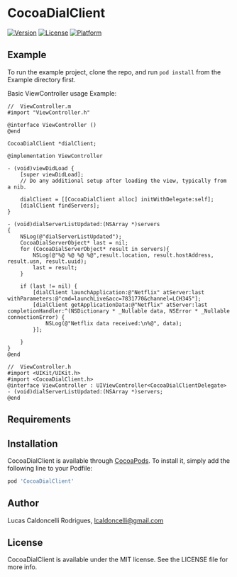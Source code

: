 # CocoaDialClient
[![Version](https://img.shields.io/cocoapods/v/CocoaDialClient.svg?style=flat)](https://cocoapods.org/pods/CocoaDialClient)
[![License](https://img.shields.io/cocoapods/l/CocoaDialClient.svg?style=flat)](https://cocoapods.org/pods/CocoaDialClient)
[![Platform](https://img.shields.io/cocoapods/p/CocoaDialClient.svg?style=flat)](https://cocoapods.org/pods/CocoaDialClient)

## Example

To run the example project, clone the repo, and run `pod install` from the Example directory first.

Basic ViewController usage Example:
```
//  ViewController.m
#import "ViewController.h"

@interface ViewController ()
@end

CocoaDialClient *dialClient;

@implementation ViewController

- (void)viewDidLoad {
    [super viewDidLoad];
    // Do any additional setup after loading the view, typically from a nib.
    
    dialClient = [[CocoaDialClient alloc] initWithDelegate:self];
    [dialClient findServers];
}

- (void)dialServerListUpdated:(NSArray *)servers
{
    NSLog(@"dialServerListUpdated");
    CocoaDialServerObject* last = nil;
    for (CocoaDialServerObject* result in servers){
        NSLog(@"%@ %@ %@ %@",result.location, result.hostAddress, result.usn, result.uuid);
        last = result;
    }
    
    if (last != nil) {
        [dialClient launchApplication:@"Netflix" atServer:last withParameters:@"cmd=launchLive&acc=7831770&channel=LCH345"];
        [dialClient getApplicationData:@"Netflix" atServer:last completionHandler:^(NSDictionary * _Nullable data, NSError * _Nullable connectionError) {
            NSLog(@"Netflix data received:\n%@", data);
        }];
        
    }
}
@end
```



```
//  ViewController.h
#import <UIKit/UIKit.h>
#import <CocoaDialClient.h>
@interface ViewController : UIViewController<CocoaDialClientDelegate>
- (void)dialServerListUpdated:(NSArray *)servers;
@end
```
## Requirements

## Installation

CocoaDialClient is available through [CocoaPods](https://cocoapods.org). To install
it, simply add the following line to your Podfile:

```ruby
pod 'CocoaDialClient'
```

## Author

Lucas Caldoncelli Rodrigues, lcaldoncelli@gmail.com

## License

CocoaDialClient is available under the MIT license. See the LICENSE file for more info.
